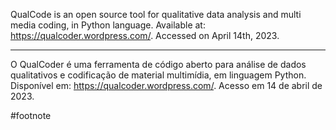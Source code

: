 QualCode is an open source tool for qualitative data analysis and multi media coding, in Python language. Available at: https://qualcoder.wordpress.com/. Accessed on April 14th, 2023.

---

O QualCoder é uma ferramenta de código aberto para análise de dados qualitativos e codificação de material multimídia, em linguagem Python. Disponível em: https://qualcoder.wordpress.com/. Acesso em 14 de abril de 2023.

#footnote 